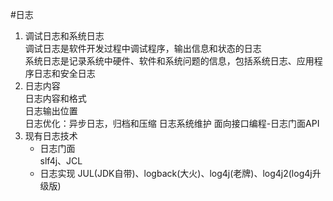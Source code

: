 #日志

1. 调试日志和系统日志  
    调试日志是软件开发过程中调试程序，输出信息和状态的日志  
    系统日志是记录系统中硬件、软件和系统问题的信息，包括系统日志、应用程序日志和安全日志
2. 日志内容  
    日志内容和格式  
    日志输出位置  
    日志优化：异步日志，归档和压缩
    日志系统维护
    面向接口编程-日志门面API
3. 现有日志技术
    * 日志门面  
        slf4j、JCL
    * 日志实现
        JUL(JDK自带)、logback(大火)、log4j(老牌)、log4j2(log4j升级版)